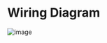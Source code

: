 # Wiring Diagram
![image](https://github.com/GCovertUNR/CPE301-Final-Project/assets/149253285/48db8c3e-04c0-4608-80f8-ac0ebe03b314)
